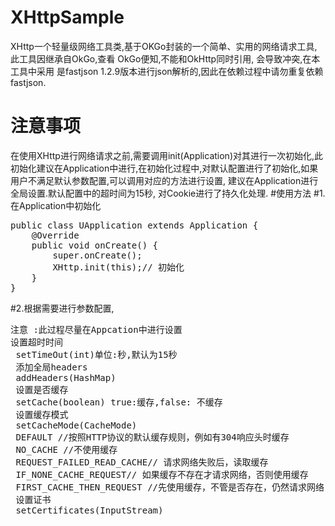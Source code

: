 # XHttpSample
XHttp一个轻量级网络工具类,基于OKGo封装的一个简单、实用的网络请求工具,此工具因继承自OkGo,查看 OkGo便知,不能和OkHttp同时引用, 会导致冲突,在本工具中采用
是fastjson 1.2.9版本进行json解析的,因此在依赖过程中请勿重复依赖fastjson.
# 注意事项
在使用XHttp进行网络请求之前,需要调用init(Application)对其进行一次初始化,此 初始化建议在Application中进行,在初始化过程中,对默认配置进行了初始化,如果用户不满足默认参数配置,可以调用对应的方法进行设置, 建议在Application进行全局设置.默认配置中的超时间为15秒, 对Cookie进行了持久化处理.
#使用方法
#1.在Application中初始化
<pre>
public class UApplication extends Application {
    @Override
    public void onCreate() {
        super.onCreate();
        XHttp.init(this);// 初始化
    }
}
</pre>
#2.根据需要进行参数配置, 
<pre>
注意 :此过程尽量在Appcation中进行设置
设置超时时间
 setTimeOut(int)单位:秒,默认为15秒
 添加全局headers
 addHeaders(HashMap<String,String>) 
 设置是否缓存
 setCache(boolean) true:缓存,false: 不缓存
 设置缓存模式
 setCacheMode(CacheMode)
 DEFAULT //按照HTTP协议的默认缓存规则，例如有304响应头时缓存
 NO_CACHE //不使用缓存
 REQUEST_FAILED_READ_CACHE// 请求网络失败后，读取缓存
 IF_NONE_CACHE_REQUEST// 如果缓存不存在才请求网络，否则使用缓存
 FIRST_CACHE_THEN_REQUEST //先使用缓存，不管是否存在，仍然请求网络
 设置证书
 setCertificates(InputStream)
 </pre>
 
